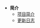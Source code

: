 <!-- _sidebar.md -->

* **简介**
  * [项目简介](/test-project2/home.md)
  * [更新日志](/test-project2/changlog.md)